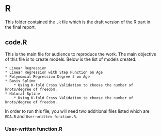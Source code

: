 # R

This folder contained the `.R` file which is the draft version of the R part in the final report.

## code.R
This is the main file for audience to reproduce the work. The main objective of this file is to create models. Below is the list of models created.
	
	* Linear Regression  
	* Linear Regression with Step Function on Age  
	* Polynomial Regression Degree 3 on Age  
	* Basis Spline  
		* Using K-fold Cross Validation to choose the number of knots/degree of freedom.  
	* Natural Spline  
		* Using K-fold Cross Validation to choose the number of knots/degree of freedom.  

In order to run this file, you will need two additional files listed which are `EDA.R` and `User-written function.R`.  

### User-written function.R

		